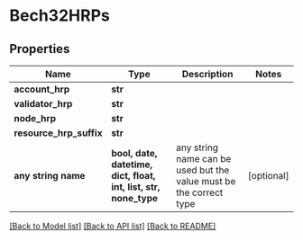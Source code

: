 # Bech32HRPs


## Properties
Name | Type | Description | Notes
------------ | ------------- | ------------- | -------------
**account_hrp** | **str** |  | 
**validator_hrp** | **str** |  | 
**node_hrp** | **str** |  | 
**resource_hrp_suffix** | **str** |  | 
**any string name** | **bool, date, datetime, dict, float, int, list, str, none_type** | any string name can be used but the value must be the correct type | [optional]

[[Back to Model list]](../README.md#documentation-for-models) [[Back to API list]](../README.md#documentation-for-api-endpoints) [[Back to README]](../README.md)


